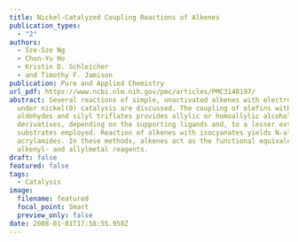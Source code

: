 ```yaml
---
title: Nickel-Catalyzed Coupling Reactions of Alkenes
publication_types:
  - "2"
authors:
  - Sze-Sze Ng
  - Chun-Yu Ho
  - Kristin D. Schleicher
  - and Timothy F. Jamison
publication: Pure and Applied Chemistry
url_pdf: https://www.ncbi.nlm.nih.gov/pmc/articles/PMC3148197/
abstract: Several reactions of simple, unactivated alkenes with electrophiles
  under nickel(0) catalysis are discussed. The coupling of olefins with
  aldehydes and silyl triflates provides allylic or homoallylic alcohol
  derivatives, depending on the supporting ligands and, to a lesser extent, the
  substrates employed. Reaction of alkenes with isocyanates yields N-alkyl
  acrylamides. In these methods, alkenes act as the functional equivalents of
  alkenyl- and allylmetal reagents.
draft: false
featured: false
tags:
  - Catalysis
image:
  filename: featured
  focal_point: Smart
  preview_only: false
date: 2008-01-01T17:58:55.958Z
---
```

